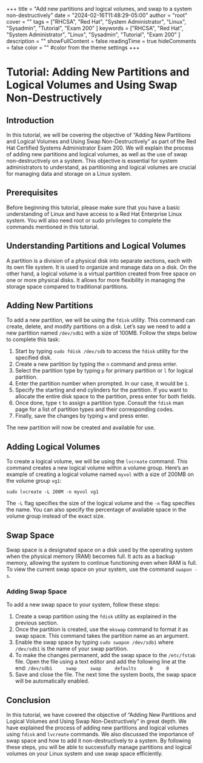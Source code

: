 +++
title = "Add new partitions and logical volumes, and swap to a system non-destructively"
date = "2024-02-16T11:48:29-05:00"
author = "root"
cover = ""
tags = ["RHCSA", "Red Hat", "System Administrator", "Linux", "Sysadmin", "Tutorial", "Exam 200" ]
keywords = ["RHCSA", "Red Hat", "System Administrator", "Linux", "Sysadmin", "Tutorial", "Exam 200" ]
description = ""
showFullContent = false
readingTime = true
hideComments = false
color = "" #color from the theme settings
+++


# Tutorial: Adding New Partitions and Logical Volumes and Using Swap Non-Destructively

## Introduction
In this tutorial, we will be covering the objective of “Adding New Partitions and Logical Volumes and Using Swap Non-Destructively” as part of the Red Hat Certified Systems Administrator Exam 200. We will explain the process of adding new partitions and logical volumes, as well as the use of swap non-destructively on a system. This objective is essential for system administrators to understand, as partitioning and logical volumes are crucial for managing data and storage on a Linux system.

## Prerequisites
Before beginning this tutorial, please make sure that you have a basic understanding of Linux and have access to a Red Hat Enterprise Linux system. You will also need root or sudo privileges to complete the commands mentioned in this tutorial.

## Understanding Partitions and Logical Volumes
A partition is a division of a physical disk into separate sections, each with its own file system. It is used to organize and manage data on a disk. On the other hand, a logical volume is a virtual partition created from free space on one or more physical disks. It allows for more flexibility in managing the storage space compared to traditional partitions.

## Adding New Partitions
To add a new partition, we will be using the `fdisk` utility. This command can create, delete, and modify partitions on a disk. Let’s say we need to add a new partition named `/dev/sdb1` with a size of 100MB. Follow the steps below to complete this task:

1. Start by typing `sudo fdisk /dev/sdb` to access the `fdisk` utility for the specified disk. 
2. Create a new partition by typing the `n` command and press enter.
3. Select the partition type by typing `p` for primary partition or `l` for logical partition. 
4. Enter the partition number when prompted. In our case, it would be `1`.
5. Specify the starting and end cylinders for the partition. If you want to allocate the entire disk space to the partition, press enter for both fields. 
6. Once done, type `t` to assign a partition type. Consult the `fdisk` man page for a list of partition types and their corresponding codes. 
7. Finally, save the changes by typing `w` and press enter.

The new partition will now be created and available for use.

## Adding Logical Volumes
To create a logical volume, we will be using the `lvcreate` command. This command creates a new logical volume within a volume group. Here’s an example of creating a logical volume named `myvol` with a size of 200MB on the volume group `vg1`:

`sudo lvcreate -L 200M -n myvol vg1`

The `-L` flag specifies the size of the logical volume and the `-n` flag specifies the name. You can also specify the percentage of available space in the volume group instead of the exact size.

## Swap Space
Swap space is a designated space on a disk used by the operating system when the physical memory (RAM) becomes full. It acts as a backup memory, allowing the system to continue functioning even when RAM is full. To view the current swap space on your system, use the command `swapon -s`. 

### Adding Swap Space
To add a new swap space to your system, follow these steps:

1. Create a swap partition using the `fdisk` utility as explained in the previous section. 
2. Once the partition is created, use the `mkswap` command to format it as swap space. This command takes the partition name as an argument. 
3. Enable the swap space by typing `sudo swapon /dev/sdb1` where `/dev/sdb1` is the name of your swap partition.
4. To make the changes permanent, add the swap space to the `/etc/fstab` file. Open the file using a text editor and add the following line at the end:
`/dev/sdb1     swap     swap     defaults     0     0`
5. Save and close the file. The next time the system boots, the swap space will be automatically enabled.

## Conclusion
In this tutorial, we have covered the objective of “Adding New Partitions and Logical Volumes and Using Swap Non-Destructively” in great depth. We have explained the process of adding new partitions and logical volumes using `fdisk` and `lvcreate` commands. We also discussed the importance of swap space and how to add it non-destructively to a system. By following these steps, you will be able to successfully manage partitions and logical volumes on your Linux system and use swap space efficiently.